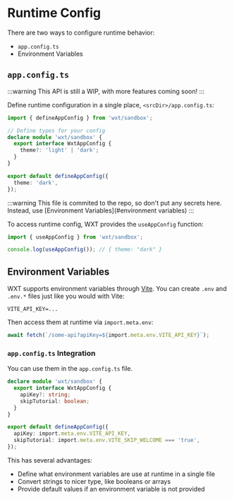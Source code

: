 # Runtime Config

There are two ways to configure runtime behavior:

- `app.config.ts`
- Environment Variables

## `app.config.ts`

:::warning
This API is still a WIP, with more features coming soon!
:::

Define runtime configuration in a single place, `<srcDir>/app.config.ts`:

```ts
import { defineAppConfig } from 'wxt/sandbox';

// Define types for your config
declare module 'wxt/sandbox' {
  export interface WxtAppConfig {
    theme?: 'light' | 'dark';
  }
}

export default defineAppConfig({
  theme: 'dark',
});
```

:::warning
This file is commited to the repo, so don't put any secrets here. Instead, use [Environment Variables](#environment variables)
:::

To access runtime config, WXT provides the `useAppConfig` function:

```ts
import { useAppConfig } from 'wxt/sandbox';

console.log(useAppConfig()); // { theme: "dark" }
```

## Environment Variables

WXT supports environment variables through [Vite](https://vitejs.dev/guide/env-and-mode.html#env-variables). You can create `.env` and `.env.*` files just like you would with Vite:

```
VITE_API_KEY=...
```

Then access them at runtime via `import.meta.env`:

```ts
await fetch(`/some-api?apiKey=${import.meta.env.VITE_API_KEY}`);
```

### `app.config.ts` Integration

You can use them in the `app.config.ts` file.

```ts
declare module 'wxt/sandbox' {
  export interface WxtAppConfig {
    apiKey?: string;
    skipTutorial: boolean;
  }
}

export default defineAppConfig({
  apiKey: import.meta.env.VITE_API_KEY,
  skipTutorial: import.meta.env.VITE_SKIP_WELCOME === 'true',
});
```

This has several advantages:

- Define what environment variables are use at runtime in a single file
- Convert strings to nicer type, like booleans or arrays
- Provide default values if an environment variable is not provided
